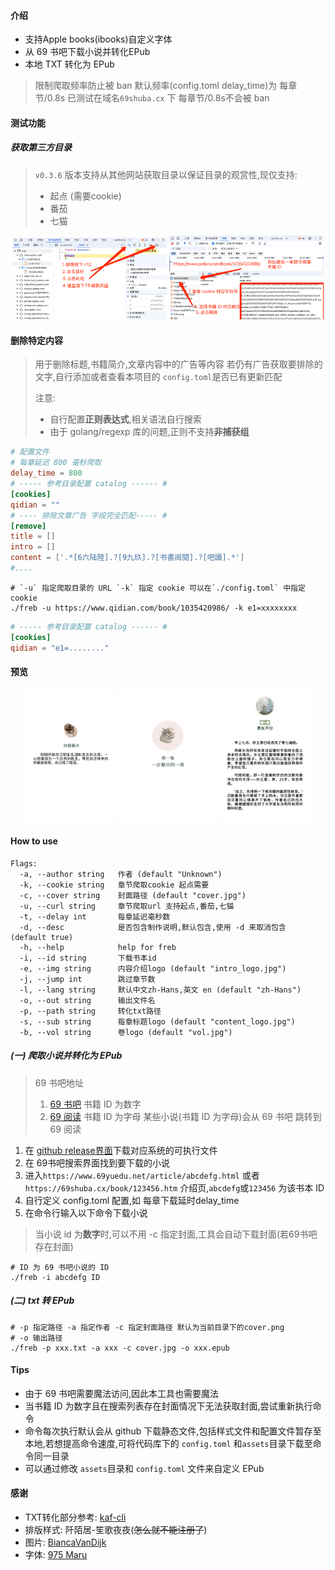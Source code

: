 #### 介绍
 - 支持Apple books(ibooks)自定义字体
 - 从 69 书吧下载小说并转化EPub
 - 本地 TXT 转化为 EPub

> 限制爬取频率防止被 ban
> 默认频率(config.toml delay_time)为 每章节/0.8s
> 已测试在域名`69shuba.cx` 下 每章节/0.8s不会被 ban

#### 测试功能

##### 获取第三方目录
> `v0.3.6` 版本支持从其他网站获取目录以保证目录的观赏性,现仅支持:
> - 起点 (需要cookie)
> - 番茄
> - 七猫

<p align="center">
  <img src="docs/assets/img/qidian-cookie-1.png" width="49%" height="auto" />
  <img src="docs/assets/img/qidian-cookie-2.png" width="49%" height="auto"  />
</p>

#### 删除特定内容

> 用于删除标题,书籍简介,文章内容中的广告等内容
> 若仍有广告获取要排除的文字,自行添加或者查看本项目的 `config.toml`是否已有更新匹配
> 
> 注意: 
> - 自行配置**正则表达式**,相关语法自行搜索
> - 由于 golang/regexp 库的问题,正则不支持**非捕获组**

```toml
# 配置文件
# 每章延迟 800 毫秒爬取
delay_time = 800
# ----- 参考目录配置 catalog ------ #
[cookies]
qidian = ""
# ---- 排除文章广告 字段完全匹配----- #
[remove]
title = []
intro = []
content = ['.*[6六陆陸].?[9九玖].?[书書阅閱].?[吧讀].*']
#....
```

```shell
# `-u` 指定爬取目录的 URL `-k` 指定 cookie 可以在`./config.toml` 中指定cookie
./freb -u https://www.qidian.com/book/1035420986/ -k e1=xxxxxxxx
```

```toml
# ----- 参考目录配置 catalog ------ #
[cookies]
qidian = "e1=........"
```

#### 预览
<p align="center">
  <img src="docs/assets/img/git-intro.png" width="30%" height="auto" />
  <img src="docs/assets/img/git-vol.png" width="30%" height="auto"  />
  <img src="docs/assets/img/git-chapter.png" width="30%"  height="auto" />
</p>

#### How to use

```shell
Flags:
  -a, --author string   作者 (default "Unknown")
  -k, --cookie string   章节爬取cookie 起点需要
  -c, --cover string    封面路径 (default "cover.jpg")
  -u, --curl string     章节爬取url 支持起点,番茄,七猫
  -t, --delay int       每章延迟毫秒数
  -d, --desc            是否包含制作说明,默认包含,使用 -d 来取消包含 (default true)
  -h, --help            help for freb
  -i, --id string       下载书本id
  -e, --img string      内容介绍logo (default "intro_logo.jpg")
  -j, --jump int        跳过章节数
  -l, --lang string     默认中文zh-Hans,英文 en (default "zh-Hans")
  -o, --out string      输出文件名
  -p, --path string     转化txt路径
  -s, --sub string      每章标题logo (default "content_logo.jpg")
  -b, --vol string      卷logo (default "vol.jpg")
```

##### (一) 爬取小说并转化为 EPub
> 69 书吧地址 
> 1. [69 书吧](69shuba.cx)         书籍 ID 为数字
> 2. [69 阅读](www.69yuedu.net)    书籍 ID 为字母
> 某些小说(书籍 ID 为字母)会从 69 书吧 跳转到 69 阅读

1. 在 [github release界面](https://github.com/chcthink/freb/releases)下载对应系统的可执行文件
2. 在 69书吧搜索界面找到要下载的小说
3. 进入`https://www.69yuedu.net/article/abcdefg.html` 或者`https://69shuba.cx/book/123456.htm` 介绍页,`abcdefg`或`123456`
为该书本 ID
4. 自行定义 config.toml 配置,如 每章下载延时delay_time
5. 在命令行输入以下命令下载小说

> 当小说 id 为**数字**时,可以不用 -c 指定封面,工具会自动下载封面(若69书吧存在封面)
``` shell
# ID 为 69 书吧小说的 ID
./freb -i abcdefg ID
```

##### (二) txt 转 EPub

```shell
# -p 指定路径 -a 指定作者 -c 指定封面路径 默认为当前目录下的cover.png
# -o 输出路径
./freb -p xxx.txt -a xxx -c cover.jpg -o xxx.epub
```

#### Tips
 - 由于 69 书吧需要魔法访问,因此本工具也需要魔法
 - 当书籍 ID 为数字且在搜索列表存在封面情况下无法获取封面,尝试重新执行命令
 - 命令每次执行默认会从 github 下载静态文件,包括样式文件和配置文件暂存至本地,若想提高命令速度,可将代码库下的 `config.toml` 和`assets`目录下载至命令同一目录
 - 可以通过修改 `assets`目录和 `config.toml` 文件来自定义 EPub

#### 感谢
 - TXT转化部分参考: [kaf-cli](https://github.com/ystyle/kaf-cli)
 - 排版样式: 阡陌居-笙歌夜夜(~~怎么就不能注册了~~)
 - 图片: [BiancaVanDijk](https://pixabay.com/users/biancavandijk-9606149/)
 - 字体: [975 Maru](https://github.com/lxgw/975maru)
